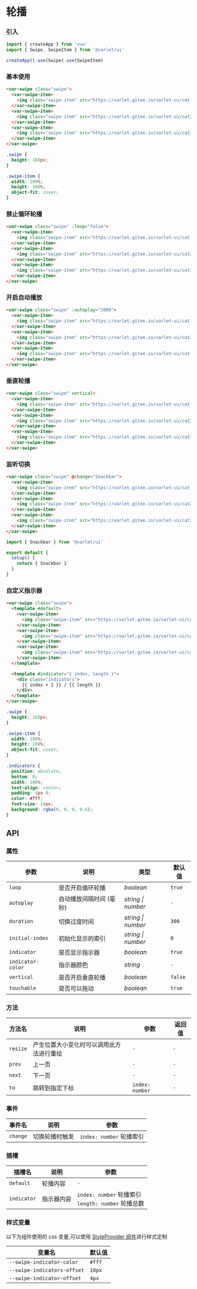 # 轮播

### 引入

```js
import { createApp } from 'vue'
import { Swipe, SwipeItem } from '@varlet/ui'

createApp().use(Swipe).use(SwipeItem)
```

### 基本使用

```html
<var-swipe class="swipe">
  <var-swipe-item>
    <img class="swipe-item" src="https://varlet.gitee.io/varlet-ui/cat.jpg">
  </var-swipe-item>
  <var-swipe-item>
    <img class="swipe-item" src="https://varlet.gitee.io/varlet-ui/cat2.jpg">
  </var-swipe-item>
  <var-swipe-item>
    <img class="swipe-item" src="https://varlet.gitee.io/varlet-ui/cat3.jpg">
  </var-swipe-item>
</var-swipe>
```

```css
.swipe {
  height: 160px;
}

.swipe-item {
  width: 100%;
  height: 100%;
  object-fit: cover;
}
```

### 禁止循环轮播

```html
<var-swipe class="swipe" :loop="false">
  <var-swipe-item>
    <img class="swipe-item" src="https://varlet.gitee.io/varlet-ui/cat.jpg">
  </var-swipe-item>
  <var-swipe-item>
    <img class="swipe-item" src="https://varlet.gitee.io/varlet-ui/cat2.jpg">
  </var-swipe-item>
  <var-swipe-item>
    <img class="swipe-item" src="https://varlet.gitee.io/varlet-ui/cat3.jpg">
  </var-swipe-item>
</var-swipe>
```

### 开启自动播放

```html
<var-swipe class="swipe" :autoplay="2000">
  <var-swipe-item>
    <img class="swipe-item" src="https://varlet.gitee.io/varlet-ui/cat.jpg">
  </var-swipe-item>
  <var-swipe-item>
    <img class="swipe-item" src="https://varlet.gitee.io/varlet-ui/cat2.jpg">
  </var-swipe-item>
  <var-swipe-item>
    <img class="swipe-item" src="https://varlet.gitee.io/varlet-ui/cat3.jpg">
  </var-swipe-item>
</var-swipe>
```

### 垂直轮播

```html
<var-swipe class="swipe" vertical>
  <var-swipe-item>
    <img class="swipe-item" src="https://varlet.gitee.io/varlet-ui/cat.jpg">
  </var-swipe-item>
  <var-swipe-item>
    <img class="swipe-item" src="https://varlet.gitee.io/varlet-ui/cat2.jpg">
  </var-swipe-item>
  <var-swipe-item>
    <img class="swipe-item" src="https://varlet.gitee.io/varlet-ui/cat3.jpg">
  </var-swipe-item>
</var-swipe>
```

### 监听切换

```html
<var-swipe class="swipe" @change="Snackbar">
  <var-swipe-item>
    <img class="swipe-item" src="https://varlet.gitee.io/varlet-ui/cat.jpg">
  </var-swipe-item>
  <var-swipe-item>
    <img class="swipe-item" src="https://varlet.gitee.io/varlet-ui/cat2.jpg">
  </var-swipe-item>
  <var-swipe-item>
    <img class="swipe-item" src="https://varlet.gitee.io/varlet-ui/cat3.jpg">
  </var-swipe-item>
</var-swipe>
```

```js
import { Snackbar } from '@varlet/ui'

export default {
  setup() {
    return { Snackbar }
  }
}
```

### 自定义指示器

```html
<var-swipe class="swipe">
  <template #default>
    <var-swipe-item>
      <img class="swipe-item" src="https://varlet.gitee.io/varlet-ui/cat.jpg">
    </var-swipe-item>
    <var-swipe-item>
      <img class="swipe-item" src="https://varlet.gitee.io/varlet-ui/cat2.jpg">
    </var-swipe-item>
    <var-swipe-item>
      <img class="swipe-item" src="https://varlet.gitee.io/varlet-ui/cat3.jpg">
    </var-swipe-item>
  </template>

  <template #indicator="{ index, length }">
    <div class="indicators">
      {{ index + 1 }} / {{ length }}
    </div>
  </template>
</var-swipe>
```

```css
.swipe {
  height: 160px;
}

.swipe-item {
  width: 100%;
  height: 100%;
  object-fit: cover;
}

.indicators {
  position: absolute;
  bottom: 0;
  width: 100%;
  text-align: center;
  padding: 4px 0;
  color: #fff;
  font-size: 14px;
  background: rgba(0, 0, 0, 0.6);
}
```

## API

### 属性

| 参数 | 说明 | 类型 | 默认值 |
| --- | --- | --- | --- |
| `loop` | 是否开启循环轮播 | _boolean_ | `true` |
| `autoplay` | 自动播放间隔时间 (毫秒) | _string \| number_ | `-` |
| `duration` | 切换过度时间 | _string \| number_ | `300` |
| `initial-index` | 初始化显示的索引 | _string \| number_ | `0` |
| `indicator` | 是否显示指示器 | _boolean_ | `true` |
| `indicator-color` | 指示器颜色 | _string_ | `-` |
| `vertical` | 是否开启垂直轮播 | _boolean_ | `false` |
| `touchable` | 是否可以拖动 | _boolean_ | `true` |

### 方法

| 方法名 | 说明 | 参数 | 返回值 |
| --- | --- | --- | --- |
| `resize` | 产生位置大小变化时可以调用此方法进行重绘 | `-` | `-` |
| `prev` | 上一页 | `-` | `-` |
| `next` | 下一页 | `-` | `-` |
| `to` | 跳转到指定下标 | `index: number` | `-` |

### 事件

| 事件名 | 说明 | 参数 |
| --- | --- | --- |
| `change` | 切换轮播时触发 | `index: number` 轮播索引 |

### 插槽

| 插槽名 | 说明 | 参数 |
| --- | --- | --- |
| `default` | 轮播内容 | `-` |
| `indicator` | 指示器内容 | `index: number` 轮播索引 <br> `length: number` 轮播总数 |

### 样式变量

以下为组件使用的 css 变量,可以使用 [StyleProvider 组件](#/zh-CN/style-provider)进行样式定制

| 变量名 | 默认值 |
| --- | --- |
| `--swipe-indicator-color` | `#fff` |
| `--swipe-indicators-offset` | `10px` |
| `--swipe-indicator-offset` | `4px` |